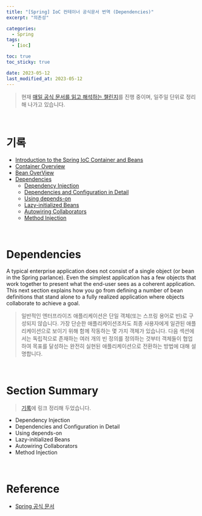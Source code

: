 ```yaml
---
title: "[Spring] IoC 컨테이너 공식문서 번역 (Dependencies)"
excerpt: "의존성"

categories:
  - Spring
tags:
  - [ioc]

toc: true
toc_sticky: true

date: 2023-05-12
last_modified_at: 2023-05-12
---
```


> 현재 [매일 공식 문서를 읽고 해석하는 챌린지](https://github.com/yeonise/daily-code-snippets)를 진행 중이며, 일주일 단위로 정리해 나가고 있습니다.

<br>

# 기록

- [Introduction to the Spring IoC Container and Beans](https://sully-tech.dev/spring/ioc-introduction/)
- [Container Overview](https://sully-tech.dev/spring/ioc-basics/)
- [Bean OverView](https://sully-tech.dev/spring/ioc-definition/)
- [Dependencies](https://sully-tech.dev/spring/ioc-dependencies/)
    - [Dependency Injection](https://sully-tech.dev/spring/ioc-factory-collaborators/)
    - [Dependencies and Configuration in Detail](https://sully-tech.dev/spring/ioc-factory-properties-detailed/)
    - [Using depends-on](https://sully-tech.dev/spring/ioc-factory-dependson/)
    - [Lazy-initialized Beans](https://sully-tech.dev/spring/ioc-factory-lazy-init/)
    - [Autowiring Collaborators](https://sully-tech.dev/spring/ioc-factory-autowire/)
    - [Method Injection](https://sully-tech.dev/spring/ioc-factory-method-injection/)

<br>

# Dependencies

A typical enterprise application does not consist of a single object (or bean in the Spring parlance). Even the simplest
application has a few objects that work together to present what the end-user sees as a coherent application. This next
section explains how you go from defining a number of bean definitions that stand alone to a fully realized application
where objects collaborate to achieve a goal.

> 일반적인 엔터프라이즈 애플리케이션은 단일 객체(또는 스프링 용어로 빈)로 구성되지 않습니다. 가장 단순한 애플리케이션조차도 최종 사용자에게 일관된 애플리케이션으로 보이기 위해 함께 작동하는 몇 가지 객체가
> 있습니다. 다음 섹션에서는 독립적으로 존재하는 여러 개의 빈 정의를 정의하는 것부터 객체들이 협업하여 목표를 달성하는 완전히 실현된 애플리케이션으로 전환하는 방법에 대해 설명합니다.

<br>

# Section Summary

> [기록](#기록)에 링크 정리해 두었습니다.

- Dependency Injection
- Dependencies and Configuration in Detail
- Using depends-on
- Lazy-initialized Beans
- Autowiring Collaborators
- Method Injection

<br>

# Reference

- [Spring 공식 문서](https://docs.spring.io/spring-framework/docs/current/reference/html/core.html#spring-core)